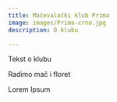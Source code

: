 ```yaml
---
title: Mačevalački klub Prima
image: images/Prima-crno.jpg
description: O klubu

---
```

Tekst o klubu

Radimo mač i floret

Lorem Ipsum